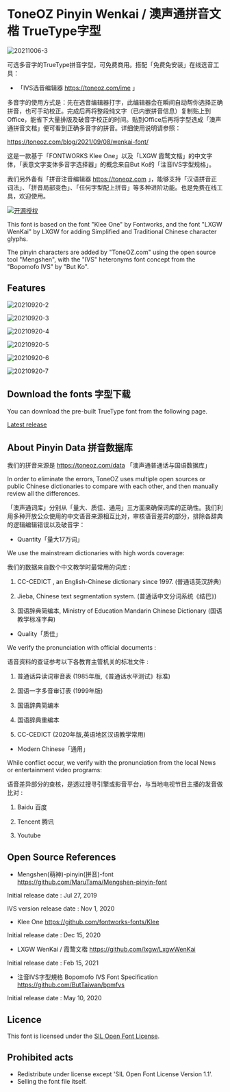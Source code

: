 # ToneOZ Pinyin Wenkai / 澳声通拼音文楷 TrueType字型
![20211006-3](https://user-images.githubusercontent.com/14179988/136190202-c018b8e4-1f5b-4409-8cf0-33d904c771f4.jpg)

可选多音字的TrueType拼音字型，可免费商用。搭配「免费免安装」在线选音工具：

* 「IVS选音编辑器 https://toneoz.com/ime 」

多音字的使用方式是：先在选音编辑器打字，此编辑器会在瞬间自动帮你选择正确拼音，也可手动校正。完成后再将整段纯文字（已内嵌拼音信息）复制贴上到 Office，能省下大量排版及破音字校正的时间。贴到Office后再将字型选成「澳声通拼音文楷」便可看到正确多音字的拼音。详细使用说明请参照：

https://toneoz.com/blog/2021/09/08/wenkai-font/

这是一款基于「FONTWORKS Klee One」以及「LXGW 霞鹜文楷」的中文字体，「表意文字变体多音字选择器」的概念来自But Ko的「注音IVS字型规格」。

我们另外备有「拼音注音编辑器 https://toneoz.com 」，能够支持「汉语拼音正词法」、「拼音局部变色」、「任何字型配上拼音」等多种进阶功能。也是免费在线工具，欢迎使用。

[![开源授权](https://img.shields.io/github/license/jeffreyxuan/toneoz-font-pinyin-wenkai)](https://github.com/jeffreyxuan/toneoz-font-pinyin-wenkai)

This font is based on the font "Klee One" by Fontworks, and the font "LXGW WenKai" by LXGW for adding Simplified and Traditional Chinese character glyphs.

The pinyin characters are added by "ToneOZ.com" using the open source tool "Mengshen", with the "IVS" heteronyms font concept from the "Bopomofo IVS" by "But Ko".

## Features

![20210920-2](https://user-images.githubusercontent.com/14179988/133963728-283dba26-90e2-4e77-95b8-5b4780420872.jpg)

![20210920-3](https://user-images.githubusercontent.com/14179988/133963741-724bb2f7-0243-40cc-8c75-9df3cf953978.jpg)

![20210920-4](https://user-images.githubusercontent.com/14179988/133963748-3c54d5f0-8fc6-4702-bcaa-e30a9e83e304.jpg)

![20210920-5](https://user-images.githubusercontent.com/14179988/133963759-c0e73074-9384-4789-ae4c-e9286ccc4fbe.jpg)

![20210920-6](https://user-images.githubusercontent.com/14179988/133963767-239c2b97-0ed1-4781-bec3-2cc796204915.jpg)

![20210920-7](https://user-images.githubusercontent.com/14179988/133963780-3b8c730f-ba3a-48d4-9ac5-d4e3fcb5bcc7.jpg)

## Download the fonts 字型下载

You can download the pre-built TrueType font from the following page.

[Latest release](https://github.com/jeffreyxuan/toneoz-font-pinyin-wenkai/releases)

## About Pinyin Data 拼音数据库

我们的拼音来源是 https://toneoz.com/data 「澳声通普通话与国语数据库」

In order to eliminate the errors, ToneOZ uses multiple open sources or public Chinese dictionaries to compare with each other, and then manually review all the differences.

「澳声通词库」分别从「量大、质佳、通用」三方面来确保词库的正确性。我们利用多种开放公众使用的中文语音来源相互比对，审核语音差异的部分，排除各辞典的逻辑编辑错误以及破音字：


* Quantity「量大17万词」

We use the mainstream dictionaries with high words coverage:

我们的数据来自数个中文教学时最常用的词库 :

1. CC-CEDICT , an English-Chinese dictionary since 1997.
(普通话英汉辞典)

2. Jieba, Chinese text segmentation system.
(普通话中文分词系统《结巴》)

3. 国语辞典简编本, Ministry of Education Mandarin Chinese Dictionary
(国语教学标准字典)



* Quality「质佳」

We verify the pronunciation with official documents :

语音资料的查证参考以下各教育主管机关的标准文件 :

1. 普通话异读词审音表
(1985年版,《普通话水平测试》标准)

2. 国语一字多音审订表
(1999年版)

3. 国语辞典简编本

4. 国语辞典重编本

5. CC-CEDICT
(2020年版,英语地区汉语教学常用)



* Ｍodern Chinese「通用」

While conflict occur, we verify with the pronunciation from the local News or entertainment video programs:

语音差异部分的查核，是透过搜寻引擎或影音平台，与当地电视节目主播的发音做比对 :

1. Baidu 百度

2. Tencent 腾讯

3. Youtube


## Open Source References

* Mengshen(萌神)-pinyin(拼音)-font 
https://github.com/MaruTama/Mengshen-pinyin-font

Initial release date : Jul 27, 2019

IVS version release date : Nov 1, 2020

* Klee One
https://github.com/fontworks-fonts/Klee

Initial release date :  Dec 15, 2020

* LXGW WenKai / 霞鹜文楷 
https://github.com/lxgw/LxgwWenKai

Initial release date : Feb 15, 2021

* 注音IVS字型規格 Bopomofo IVS Font Specification 
https://github.com/ButTaiwan/bpmfvs

Initial release date : May 10, 2020

## Licence

This font is licensed under the [SIL Open Font License](https://scripts.sil.org/cms/scripts/page.php?site_id=nrsi&id=OFL).


## Prohibited acts

* Redistribute under license except 'SIL Open Font License Version 1.1'.
* Selling ​​the font file itself.
